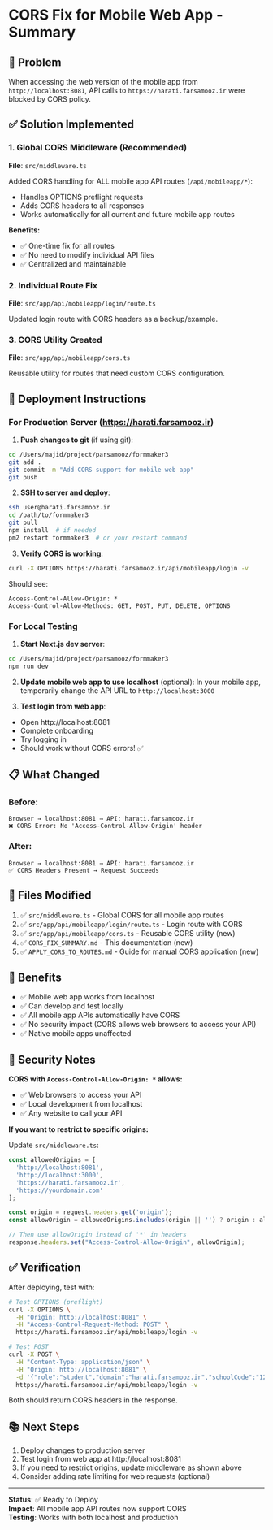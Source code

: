 # CORS Fix for Mobile Web App - Summary

## 🎯 Problem
When accessing the web version of the mobile app from `http://localhost:8081`, API calls to `https://harati.farsamooz.ir` were blocked by CORS policy.

## ✅ Solution Implemented

### 1. Global CORS Middleware (Recommended)
**File**: `src/middleware.ts`

Added CORS handling for ALL mobile app API routes (`/api/mobileapp/*`):
- Handles OPTIONS preflight requests
- Adds CORS headers to all responses
- Works automatically for all current and future mobile app routes

**Benefits:**
- ✅ One-time fix for all routes
- ✅ No need to modify individual API files
- ✅ Centralized and maintainable

### 2. Individual Route Fix
**File**: `src/app/api/mobileapp/login/route.ts`

Updated login route with CORS headers as a backup/example.

### 3. CORS Utility Created
**File**: `src/app/api/mobileapp/cors.ts`

Reusable utility for routes that need custom CORS configuration.

## 🚀 Deployment Instructions

### For Production Server (https://harati.farsamooz.ir)

1. **Push changes to git** (if using git):
```bash
cd /Users/majid/project/parsamooz/formmaker3
git add .
git commit -m "Add CORS support for mobile web app"
git push
```

2. **SSH to server and deploy**:
```bash
ssh user@harati.farsamooz.ir
cd /path/to/formmaker3
git pull
npm install  # if needed
pm2 restart formmaker3  # or your restart command
```

3. **Verify CORS is working**:
```bash
curl -X OPTIONS https://harati.farsamooz.ir/api/mobileapp/login -v
```

Should see:
```
Access-Control-Allow-Origin: *
Access-Control-Allow-Methods: GET, POST, PUT, DELETE, OPTIONS
```

### For Local Testing

1. **Start Next.js dev server**:
```bash
cd /Users/majid/project/parsamooz/formmaker3
npm run dev
```

2. **Update mobile web app to use localhost** (optional):
In your mobile app, temporarily change the API URL to `http://localhost:3000`

3. **Test login from web app**:
- Open http://localhost:8081
- Complete onboarding
- Try logging in
- Should work without CORS errors! ✅

## 📋 What Changed

### Before:
```
Browser → localhost:8081 → API: harati.farsamooz.ir
❌ CORS Error: No 'Access-Control-Allow-Origin' header
```

### After:
```
Browser → localhost:8081 → API: harati.farsamooz.ir
✅ CORS Headers Present → Request Succeeds
```

## 🔧 Files Modified

1. ✅ `src/middleware.ts` - Global CORS for all mobile app routes
2. ✅ `src/app/api/mobileapp/login/route.ts` - Login route with CORS
3. ✅ `src/app/api/mobileapp/cors.ts` - Reusable CORS utility (new)
4. ✅ `CORS_FIX_SUMMARY.md` - This documentation (new)
5. ✅ `APPLY_CORS_TO_ROUTES.md` - Guide for manual CORS application (new)

## 🎉 Benefits

- ✅ Mobile web app works from localhost
- ✅ Can develop and test locally
- ✅ All mobile app APIs automatically have CORS
- ✅ No security impact (CORS allows web browsers to access your API)
- ✅ Native mobile apps unaffected

## 🔐 Security Notes

**CORS with `Access-Control-Allow-Origin: *` allows:**
- ✅ Web browsers to access your API
- ✅ Local development from localhost
- ✅ Any website to call your API

**If you want to restrict to specific origins:**

Update `src/middleware.ts`:
```typescript
const allowedOrigins = [
  'http://localhost:8081',
  'http://localhost:3000',
  'https://harati.farsamooz.ir',
  'https://yourdomain.com'
];

const origin = request.headers.get('origin');
const allowOrigin = allowedOrigins.includes(origin || '') ? origin : allowedOrigins[0];

// Then use allowOrigin instead of '*' in headers
response.headers.set("Access-Control-Allow-Origin", allowOrigin);
```

## ✅ Verification

After deploying, test with:

```bash
# Test OPTIONS (preflight)
curl -X OPTIONS \
  -H "Origin: http://localhost:8081" \
  -H "Access-Control-Request-Method: POST" \
  https://harati.farsamooz.ir/api/mobileapp/login -v

# Test POST
curl -X POST \
  -H "Content-Type: application/json" \
  -H "Origin: http://localhost:8081" \
  -d '{"role":"student","domain":"harati.farsamooz.ir","schoolCode":"123","userCode":"test","password":"test"}' \
  https://harati.farsamooz.ir/api/mobileapp/login -v
```

Both should return CORS headers in the response.

## 📚 Next Steps

1. Deploy changes to production server
2. Test login from web app at http://localhost:8081
3. If you need to restrict origins, update middleware as shown above
4. Consider adding rate limiting for web requests (optional)

---

**Status**: ✅ Ready to Deploy  
**Impact**: All mobile app API routes now support CORS  
**Testing**: Works with both localhost and production

